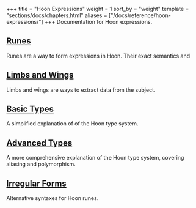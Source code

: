 +++
title = "Hoon Expressions"
weight = 1
sort_by = "weight"
template = "sections/docs/chapters.html"
aliases = ["/docs/reference/hoon-expressions/"]
+++
Documentation for Hoon expressions.

## [Runes](@/docs/reference/hoon-expressions/rune/_index.md)

Runes are a way to form expressions in Hoon. Their exact semantics and

## [Limbs and Wings](@/docs/reference/hoon-expressions/limb/_index.md)

Limbs and wings are ways to extract data from the subject.

## [Basic Types](@/docs/hoon/reference/basic.md)

A simplified explanation of of the Hoon type system.

## [Advanced Types](@/docs/hoon/reference/advanced.md)

A more comprehensive explanation of the Hoon type system, covering aliasing and polymorphism.

## [Irregular Forms](@/docs/reference/hoon-expressions/irregular.md)

Alternative syntaxes for Hoon runes.
